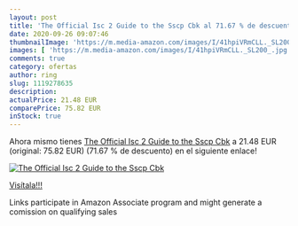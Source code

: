 ```yaml
---
layout: post
title: 'The Official Isc 2 Guide to the Sscp Cbk al 71.67 % de descuento'
date: 2020-09-26 09:07:46
thumbnailImage: 'https://m.media-amazon.com/images/I/41hpiVRmCLL._SL200_.jpg'
images: [ 'https://m.media-amazon.com/images/I/41hpiVRmCLL._SL200_.jpg' ]
comments: true
category: ofertas
author: ring
slug: 1119278635
description:
actualPrice: 21.48 EUR
comparePrice: 75.82 EUR
inStock: true
---
```


Ahora mismo tienes [The Official Isc 2 Guide to the Sscp Cbk](https://www.amazon.it/dp/1119278635/?tag=tolees00-21) a 21.48 EUR (original: 75.82 EUR) (71.67 %  de descuento) en el siguiente enlace!

[![The Official Isc 2 Guide to the Sscp Cbk](https://m.media-amazon.com/images/I/41hpiVRmCLL._SL200_.jpg)](https://www.amazon.it/dp/1119278635/?tag=tolees00-21)

[Visítala!!!](https://www.amazon.it/dp/1119278635/?tag=tolees00-21)

Links participate in Amazon Associate program and might generate a comission on qualifying sales
